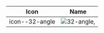 |Icon|Name|
|-|-|
|   icon--32-angle| ![32-angle](icons/32-angle),|   icon--32-corner-radius| ![32-corner-radius](icons/32-corner-radius),|   icon--32-link-connected| ![32-link-connected](icons/32-link-connected),|   icon--32-link-broken| ![32-link-broken](icons/32-link-broken),|   icon--32-resize_to_fit| ![32-resize_to_fit](icons/32-resize_to_fit),|   icon--32-search-large| ![32-search-large](icons/32-search-large),|   icon--32-adjustedit| ![32-adjustedit](icons/32-adjustedit),|   icon--32-ellipsis| ![32-ellipsis](icons/32-ellipsis),|   icon--32-corners| ![32-corners](icons/32-corners),|   icon--32-plus| ![32-plus](icons/32-plus),|   icon--32-minus| ![32-minus](icons/32-minus),|   icon--32-break| ![32-break](icons/32-break),|   icon--32-hyperlink| ![32-hyperlink](icons/32-hyperlink),|   icon--32-recent| ![32-recent](icons/32-recent),|   icon--32-line-height| ![32-line-height](icons/32-line-height),|   icon--32-letter-spacing| ![32-letter-spacing](icons/32-letter-spacing),|   icon--32-paragraph-spacing| ![32-paragraph-spacing](icons/32-paragraph-spacing),|   icon--32-paragraph-indent| ![32-paragraph-indent](icons/32-paragraph-indent),|   icon--32-effects| ![32-effects](icons/32-effects),|   icon--32-close| ![32-close](icons/32-close),|   icon--32-page| ![32-page](icons/32-page),|   icon--32-visibleeyeopen| ![32-visibleeyeopen](icons/32-visibleeyeopen),|   icon--32-hiddeneyeclosed| ![32-hiddeneyeclosed](icons/32-hiddeneyeclosed),|   icon--32-blend-emptydrop| ![32-blend-emptydrop](icons/32-blend-emptydrop),|   icon--32-blenddrop| ![32-blenddrop](icons/32-blenddrop),|   icon--32-share| ![32-share](icons/32-share),|   icon--32-plugin| ![32-plugin](icons/32-plugin),|   icon--32-layout-align-left| ![32-layout-align-left](icons/32-layout-align-left),|   icon--32-layout-align-horizontal-centers| ![32-layout-align-horizontal-centers](icons/32-layout-align-horizontal-centers),|   icon--32-layout-align-right| ![32-layout-align-right](icons/32-layout-align-right),|   icon--32-distribute-horizontal-spacing| ![32-distribute-horizontal-spacing](icons/32-distribute-horizontal-spacing),|   icon--32-distribute-vertical-spacing| ![32-distribute-vertical-spacing](icons/32-distribute-vertical-spacing),|   icon--32-list-detailed| ![32-list-detailed](icons/32-list-detailed),|   icon--32-trash| ![32-trash](icons/32-trash),|   icon--32-layout-align-top| ![32-layout-align-top](icons/32-layout-align-top),|   icon--32-layout-align-vertical-centers| ![32-layout-align-vertical-centers](icons/32-layout-align-vertical-centers),|   icon--32-layout-align-bottom| ![32-layout-align-bottom](icons/32-layout-align-bottom),|   icon--32-stroke-weight| ![32-stroke-weight](icons/32-stroke-weight),|   icon--32-library| ![32-library](icons/32-library),|   icon--32-timer| ![32-timer](icons/32-timer),|   icon--32-community| ![32-community](icons/32-community),|   icon--32-tidy-up-list-vertical| ![32-tidy-up-list-vertical](icons/32-tidy-up-list-vertical),|   icon--32-tidy-up-list-horizontal| ![32-tidy-up-list-horizontal](icons/32-tidy-up-list-horizontal),|   icon--32-tidy-up-grid| ![32-tidy-up-grid](icons/32-tidy-up-grid),|   icon--32-arrow-left-right↔︎| ![32-arrow-left-right↔︎](icons/32-arrow-left-right↔︎),|   icon--32-arrow-up-down↕︎| ![32-arrow-up-down↕︎](icons/32-arrow-up-down↕︎),|   icon--32-bellwithdot| ![32-bellwithdot](icons/32-bellwithdot),|   icon--32-bellusedfornotifications| ![32-bellusedfornotifications](icons/32-bellusedfornotifications),|   icon--32-megaphone3| ![32-megaphone3](icons/32-megaphone3),|   icon--32-layout-grid-rows| ![32-layout-grid-rows](icons/32-layout-grid-rows),|   icon--32-layout-grid-columns| ![32-layout-grid-columns](icons/32-layout-grid-columns),|   icon--32-layout-grid-uniform| ![32-layout-grid-uniform](icons/32-layout-grid-uniform),|   icon--32-search| ![32-search](icons/32-search),|   icon--32-return| ![32-return](icons/32-return),|   icon--32-missing-fonts-color| ![32-missing-fonts-color](icons/32-missing-fonts-color),|   icon--32-missing-fonts-toolbar| ![32-missing-fonts-toolbar](icons/32-missing-fonts-toolbar),|   icon--32-vector-handles| ![32-vector-handles](icons/32-vector-handles),|   icon--32-reset-instance| ![32-reset-instance](icons/32-reset-instance),|   icon--32-component| ![32-component](icons/32-component),|   icon--32-frame| ![32-frame](icons/32-frame),|   icon--32-lock-unlocked| ![32-lock-unlocked](icons/32-lock-unlocked),|   icon--32-lock| ![32-lock](icons/32-lock),|   icon--32-styles| ![32-styles](icons/32-styles),|   icon--32-code| ![32-code](icons/32-code),|   icon--32-font-feature-liga| ![32-font-feature-liga](icons/32-font-feature-liga),|   icon--32-font-feature-hlig| ![32-font-feature-hlig](icons/32-font-feature-hlig),|   icon--32-font-feature-dlig| ![32-font-feature-dlig](icons/32-font-feature-dlig),|   icon--32-font-feature-frac| ![32-font-feature-frac](icons/32-font-feature-frac),|   icon--32-list| ![32-list](icons/32-list),|   icon--32-grid| ![32-grid](icons/32-grid),|   icon--32-target| ![32-target](icons/32-target),|   icon--32-font-feature-smcp| ![32-font-feature-smcp](icons/32-font-feature-smcp),|   icon--32-font-feature-sups| ![32-font-feature-sups](icons/32-font-feature-sups),|   icon--32-font-feature-subs| ![32-font-feature-subs](icons/32-font-feature-subs),|   icon--32-node-connect| ![32-node-connect](icons/32-node-connect),|   icon--32-rotate| ![32-rotate](icons/32-rotate),|   icon--32-pencil| ![32-pencil](icons/32-pencil),|   icon--32-gotoitem| ![32-gotoitem](icons/32-gotoitem),|   icon--32-eyedropper| ![32-eyedropper](icons/32-eyedropper),|   icon--32-font-feature-tnum| ![32-font-feature-tnum](icons/32-font-feature-tnum),|   icon--32-font-feature-onum| ![32-font-feature-onum](icons/32-font-feature-onum),|   icon--32-play| ![32-play](icons/32-play),|   icon--32-node-delete| ![32-node-delete](icons/32-node-delete),|   icon--32-warning| ![32-warning](icons/32-warning),|   icon--32-warning-light| ![32-warning-light](icons/32-warning-light),|   icon--32-noticeinfo| ![32-noticeinfo](icons/32-noticeinfo),|   icon--32-infoinfo| ![32-infoinfo](icons/32-infoinfo),|   icon--32-resolve| ![32-resolve](icons/32-resolve),|   icon--32-resolve-filled| ![32-resolve-filled](icons/32-resolve-filled),|   icon--32-smileyemoji| ![32-smileyemoji](icons/32-smileyemoji),|   icon--32-hyperlinkalt| ![32-hyperlinkalt](icons/32-hyperlinkalt),|   icon--32-animation| ![32-animation](icons/32-animation),|   icon--32-full-screen-exit| ![32-full-screen-exit](icons/32-full-screen-exit),|   icon--32-scale| ![32-scale](icons/32-scale),|   icon--32-circle-with-up-arrowuseforupgrades| ![32-circle-with-up-arrowuseforupgrades](icons/32-circle-with-up-arrowuseforupgrades),|   icon--32-star| ![32-star](icons/32-star),|   icon--32-star-filled| ![32-star-filled](icons/32-star-filled),|   icon--32-macosfinder| ![32-macosfinder](icons/32-macosfinder),|   icon--32-windowsfileexplorer| ![32-windowsfileexplorer](icons/32-windowsfileexplorer),|   icon--32-folder| ![32-folder](icons/32-folder),|   icon--32-full-screen-enter| ![32-full-screen-enter](icons/32-full-screen-enter),|   icon--32-navigate-to| ![32-navigate-to](icons/32-navigate-to),|   icon--32-navigate-back| ![32-navigate-back](icons/32-navigate-back),|   icon--32-layouthorizontal| ![32-layouthorizontal](icons/32-layouthorizontal),|   icon--32-layoutvertical| ![32-layoutvertical](icons/32-layoutvertical),|   icon--32-paddinghorizontal| ![32-paddinghorizontal](icons/32-paddinghorizontal),|   icon--32-paddingvertical| ![32-paddingvertical](icons/32-paddingvertical),|   icon--32-spacinghorizontal| ![32-spacinghorizontal](icons/32-spacinghorizontal),|   icon--32-spacingvertical| ![32-spacingvertical](icons/32-spacingvertical),|   icon--32-animation-instant| ![32-animation-instant](icons/32-animation-instant),|   icon--32-animation-dissolve| ![32-animation-dissolve](icons/32-animation-dissolve),|   icon--32-animation-smart-animate| ![32-animation-smart-animate](icons/32-animation-smart-animate),|   icon--32-interaction-drag| ![32-interaction-drag](icons/32-interaction-drag),|   icon--32-interaction-click| ![32-interaction-click](icons/32-interaction-click),|   icon--32-timing| ![32-timing](icons/32-timing),|   icon--32-swapwith| ![32-swapwith](icons/32-swapwith),|   icon--32-ease-in| ![32-ease-in](icons/32-ease-in),|   icon--32-ease-out| ![32-ease-out](icons/32-ease-out),|   icon--32-ease-in-out| ![32-ease-in-out](icons/32-ease-in-out),|   icon--32-linear| ![32-linear](icons/32-linear),|   icon--32-overlay| ![32-overlay](icons/32-overlay),|   icon--32-overlay-centered| ![32-overlay-centered](icons/32-overlay-centered),|   icon--32-overlay-top-left| ![32-overlay-top-left](icons/32-overlay-top-left),|   icon--32-overlay-bottom-center| ![32-overlay-bottom-center](icons/32-overlay-bottom-center),|   icon--32-dropshadow-bottom| ![32-dropshadow-bottom](icons/32-dropshadow-bottom),|   icon--32-dropshadow-right| ![32-dropshadow-right](icons/32-dropshadow-right),|   icon--32-dropshadow-top| ![32-dropshadow-top](icons/32-dropshadow-top),|   icon--32-dropshadow-left| ![32-dropshadow-left](icons/32-dropshadow-left),|   icon--32-polygoncount| ![32-polygoncount](icons/32-polygoncount),|   icon--32-starcount| ![32-starcount](icons/32-starcount),|   icon--32-ratiousedforstar| ![32-ratiousedforstar](icons/32-ratiousedforstar),|   icon--32-innershadow-top| ![32-innershadow-top](icons/32-innershadow-top),|   icon--32-innershadow-topright| ![32-innershadow-topright](icons/32-innershadow-topright),|   icon--32-innershadow-right| ![32-innershadow-right](icons/32-innershadow-right),|   icon--32-innershadow-bottomright| ![32-innershadow-bottomright](icons/32-innershadow-bottomright),|   icon--32-innershadow-bottom| ![32-innershadow-bottom](icons/32-innershadow-bottom),|   icon--32-innershadow-bottomleft| ![32-innershadow-bottomleft](icons/32-innershadow-bottomleft),|   icon--32-innershadow-left| ![32-innershadow-left](icons/32-innershadow-left),|   icon--32-innershadow-topleft| ![32-innershadow-topleft](icons/32-innershadow-topleft),|   icon--16-caret-right| ![16-caret-right](icons/16-caret-right),|   icon--16-caret-down| ![16-caret-down](icons/16-caret-down),|   icon--16-visibleeyeopen| ![16-visibleeyeopen](icons/16-visibleeyeopen),|   icon--16-hiddeneyeclosed| ![16-hiddeneyeclosed](icons/16-hiddeneyeclosed),|   icon--16-caret-up| ![16-caret-up](icons/16-caret-up),|   icon--16-auto-layout-vertical,left| ![16-auto-layout-vertical,left](icons/16-auto-layout-vertical,left),|   icon--16-auto-layout-vertical,center| ![16-auto-layout-vertical,center](icons/16-auto-layout-vertical,center),|   icon--16-auto-layout-vertical,right| ![16-auto-layout-vertical,right](icons/16-auto-layout-vertical,right),|   icon--16-type| ![16-type](icons/16-type),|   icon--16-slice| ![16-slice](icons/16-slice),|   icon--16-menu-checkmark-on| ![16-menu-checkmark-on](icons/16-menu-checkmark-on),|   icon--16-menu-checkmark-mixed| ![16-menu-checkmark-mixed](icons/16-menu-checkmark-mixed),|   icon--16-menu-checkmark-breadcrumb| ![16-menu-checkmark-breadcrumb](icons/16-menu-checkmark-breadcrumb),|   icon--16-anchor-right-left| ![16-anchor-right-left](icons/16-anchor-right-left),|   icon--16-anchor-up-down| ![16-anchor-up-down](icons/16-anchor-up-down),|   icon--16-auto-layout-horizontal,top| ![16-auto-layout-horizontal,top](icons/16-auto-layout-horizontal,top),|   icon--16-auto-layout-horizontal,center| ![16-auto-layout-horizontal,center](icons/16-auto-layout-horizontal,center),|   icon--16-auto-layout-horizontal,bottom| ![16-auto-layout-horizontal,bottom](icons/16-auto-layout-horizontal,bottom),|   icon--16-component| ![16-component](icons/16-component),|   icon--16-arrow-left←| ![16-arrow-left←](icons/16-arrow-left←),|   icon--16-arrow-right→| ![16-arrow-right→](icons/16-arrow-right→),|   icon--16-arrow-down↓| ![16-arrow-down↓](icons/16-arrow-down↓),|   icon--16-arrow-up↑| ![16-arrow-up↑](icons/16-arrow-up↑),|   icon--16-arrow-up-down↕︎| ![16-arrow-up-down↕︎](icons/16-arrow-up-down↕︎),|   icon--16-instance| ![16-instance](icons/16-instance),|   icon--16-group| ![16-group](icons/16-group),|   icon--16-arrow-left-right↔︎alsousedfortextresizewidth| ![16-arrow-left-right↔︎alsousedfortextresizewidth](icons/16-arrow-left-right↔︎alsousedfortextresizewidth),|   icon--16-align-top| ![16-align-top](icons/16-align-top),|   icon--16-align-vertical-center| ![16-align-vertical-center](icons/16-align-vertical-center),|   icon--16-align-bottom| ![16-align-bottom](icons/16-align-bottom),|   icon--16-uploaduploadiconforcommunity| ![16-uploaduploadiconforcommunity](icons/16-uploaduploadiconforcommunity),|   icon--16-mask| ![16-mask](icons/16-mask),|   icon--16-text-align-left| ![16-text-align-left](icons/16-text-align-left),|   icon--16-text-align-center| ![16-text-align-center](icons/16-text-align-center),|   icon--16-text-align-right| ![16-text-align-right](icons/16-text-align-right),|   icon--16-text-align-adjusted| ![16-text-align-adjusted](icons/16-text-align-adjusted),|   icon--16-text-resize-height| ![16-text-resize-height](icons/16-text-resize-height),|   icon--16-frame| ![16-frame](icons/16-frame),|   icon--16-scrollingframe↕︎| ![16-scrollingframe↕︎](icons/16-scrollingframe↕︎),|   icon--16-text-resize-fixed| ![16-text-resize-fixed](icons/16-text-resize-fixed),|   icon--16-overlay| ![16-overlay](icons/16-overlay),|   icon--16-world| ![16-world](icons/16-world),|   icon--16-star| ![16-star](icons/16-star),|   icon--16-star-filled| ![16-star-filled](icons/16-star-filled),|   icon--16-scrollingframe↔︎| ![16-scrollingframe↔︎](icons/16-scrollingframe↔︎),|   icon--16-noodle| ![16-noodle](icons/16-noodle),|   icon--16-hyperlinkalt| ![16-hyperlinkalt](icons/16-hyperlinkalt),|   icon--16-swaprefresh| ![16-swaprefresh](icons/16-swaprefresh),|   icon--16-lock-unlocked| ![16-lock-unlocked](icons/16-lock-unlocked),|   icon--16-lock| ![16-lock](icons/16-lock),|   icon--16-scrollingframe↕︎↔︎| ![16-scrollingframe↕︎↔︎](icons/16-scrollingframe↕︎↔︎),|   icon--16-coverart| ![16-coverart](icons/16-coverart),|   icon--16-orientation-portrait| ![16-orientation-portrait](icons/16-orientation-portrait),|   icon--16-orientation-landscape| ![16-orientation-landscape](icons/16-orientation-landscape),|   icon--16-text-decoration-underline| ![16-text-decoration-underline](icons/16-text-decoration-underline),|   icon--16-text-decoration-strikethrough| ![16-text-decoration-strikethrough](icons/16-text-decoration-strikethrough),|   icon--16-warning| ![16-warning](icons/16-warning),|   icon--16-vector| ![16-vector](icons/16-vector),|   icon--16-text-transform-forced-small-caps| ![16-text-transform-forced-small-caps](icons/16-text-transform-forced-small-caps),|   icon--16-text-transform-small-caps| ![16-text-transform-small-caps](icons/16-text-transform-small-caps),|   icon--16-text-transform-upper| ![16-text-transform-upper](icons/16-text-transform-upper),|   icon--16-text-transform-lower| ![16-text-transform-lower](icons/16-text-transform-lower),|   icon--16-text-transform-capitalize| ![16-text-transform-capitalize](icons/16-text-transform-capitalize),|   icon--16-vector-animatedfill| ![16-vector-animatedfill](icons/16-vector-animatedfill),|   icon--16-vector-imagefill| ![16-vector-imagefill](icons/16-vector-imagefill),|   icon--16-stroke-join-miter| ![16-stroke-join-miter](icons/16-stroke-join-miter),|   icon--16-stroke-join-bevel| ![16-stroke-join-bevel](icons/16-stroke-join-bevel),|   icon--16-stroke-join-round| ![16-stroke-join-round](icons/16-stroke-join-round),|   icon--16-option-strip-enabled| ![16-option-strip-enabled](icons/16-option-strip-enabled),|   icon--16-option-strip-disabled| ![16-option-strip-disabled](icons/16-option-strip-disabled),|   icon--16-auto-layoutvertical,left| ![16-auto-layoutvertical,left](icons/16-auto-layoutvertical,left),|   icon--16-menu-chevron| ![16-menu-chevron](icons/16-menu-chevron),|   icon--16-hyperlink| ![16-hyperlink](icons/16-hyperlink),|   icon--16-disclosurealt-caret| ![16-disclosurealt-caret](icons/16-disclosurealt-caret),|   icon--16-target| ![16-target](icons/16-target),|   icon--16-auto-layoutvertical-center| ![16-auto-layoutvertical-center](icons/16-auto-layoutvertical-center),|   icon--16-auto-layoutvertical-right| ![16-auto-layoutvertical-right](icons/16-auto-layoutvertical-right),|   icon--16-proportional-uppercase| ![16-proportional-uppercase](icons/16-proportional-uppercase),|   icon--16-monospace-uppercase| ![16-monospace-uppercase](icons/16-monospace-uppercase),|   icon--16-proportional-lowercase| ![16-proportional-lowercase](icons/16-proportional-lowercase),|   icon--16-monospace-lowercase| ![16-monospace-lowercase](icons/16-monospace-lowercase),|   icon--16-auto-layouthorizontal-top| ![16-auto-layouthorizontal-top](icons/16-auto-layouthorizontal-top),|   icon--16-position-subscript| ![16-position-subscript](icons/16-position-subscript),|   icon--16-position-normal| ![16-position-normal](icons/16-position-normal),|   icon--16-position-superscript| ![16-position-superscript](icons/16-position-superscript),|   icon--16-code| ![16-code](icons/16-code),|   icon--16-table| ![16-table](icons/16-table),|   icon--16-auto-layouthorizontal-center| ![16-auto-layouthorizontal-center](icons/16-auto-layouthorizontal-center),|   icon--16-auto-layouthorizontal-bottom| ![16-auto-layouthorizontal-bottom](icons/16-auto-layouthorizontal-bottom),|   icon--16-help| ![16-help](icons/16-help),|   icon--16-overlay-centered| ![16-overlay-centered](icons/16-overlay-centered),|   icon--16-overlay-top-left| ![16-overlay-top-left](icons/16-overlay-top-left),|   icon--16-overlay-bottom-center| ![16-overlay-bottom-center](icons/16-overlay-bottom-center),|   icon--16-info| ![16-info](icons/16-info),|   icon--40-toolbar-menu| ![40-toolbar-menu](icons/40-toolbar-menu),|   icon--40-toolbar-move| ![40-toolbar-move](icons/40-toolbar-move),|   icon--40-toolbar-frame| ![40-toolbar-frame](icons/40-toolbar-frame),|   icon--40-toolbar-rectanglesquare| ![40-toolbar-rectanglesquare](icons/40-toolbar-rectanglesquare),|   icon--40-toolbar-pen| ![40-toolbar-pen](icons/40-toolbar-pen),|   icon--40-toolbar-typealt-text| ![40-toolbar-typealt-text](icons/40-toolbar-typealt-text),|   icon--40-toolbar-panhandforpanning-movingaroundthecanvas| ![40-toolbar-panhandforpanning-movingaroundthecanvas](icons/40-toolbar-panhandforpanning-movingaroundthecanvas),|   icon--40-toolbar-comment| ![40-toolbar-comment](icons/40-toolbar-comment),|   icon--40-toolbar-edit-vector| ![40-toolbar-edit-vector](icons/40-toolbar-edit-vector),|   icon--40-toolbar-comp-create| ![40-toolbar-comp-create](icons/40-toolbar-comp-create),|   icon--40-toolbar-mask| ![40-toolbar-mask](icons/40-toolbar-mask),|   icon--40-toolbar-boolean-union| ![40-toolbar-boolean-union](icons/40-toolbar-boolean-union),|   icon--40-toolbar-crop| ![40-toolbar-crop](icons/40-toolbar-crop),|   icon--40-toolbar-link| ![40-toolbar-link](icons/40-toolbar-link),|   icon--40-toolbar-play| ![40-toolbar-play](icons/40-toolbar-play),|   icon--40-toolbar-font-issuesmissing| ![40-toolbar-font-issuesmissing](icons/40-toolbar-font-issuesmissing),|   icon--40-toolbar-scale| ![40-toolbar-scale](icons/40-toolbar-scale),|   icon--40-toolbar-slice| ![40-toolbar-slice](icons/40-toolbar-slice),|   icon--40-toolbar-line| ![40-toolbar-line](icons/40-toolbar-line),|   icon--40-toolbar-pencil| ![40-toolbar-pencil](icons/40-toolbar-pencil),|   icon--40-toolbar-comp-reset| ![40-toolbar-comp-reset](icons/40-toolbar-comp-reset),|   icon--40-toolbar-boolean-subtract| ![40-toolbar-boolean-subtract](icons/40-toolbar-boolean-subtract),|   icon--40-cloudoffline| ![40-cloudoffline](icons/40-cloudoffline),|   icon--40-cloudsaving| ![40-cloudsaving](icons/40-cloudsaving),|   icon--40-toolbar-arrow| ![40-toolbar-arrow](icons/40-toolbar-arrow),|   icon--40-toolbar-boolean-intersect| ![40-toolbar-boolean-intersect](icons/40-toolbar-boolean-intersect),|   icon--40-toolbar-ovalcircle| ![40-toolbar-ovalcircle](icons/40-toolbar-ovalcircle),|   icon--40-toolbar-boolean-exclude| ![40-toolbar-boolean-exclude](icons/40-toolbar-boolean-exclude),|   icon--40-toolbar-polygontriangle| ![40-toolbar-polygontriangle](icons/40-toolbar-polygontriangle),|   icon--40-toolbar-flatten| ![40-toolbar-flatten](icons/40-toolbar-flatten),|   icon--40-toolbar-starfavorite| ![40-toolbar-starfavorite](icons/40-toolbar-starfavorite),|   icon--40-toolbar-image| ![40-toolbar-image](icons/40-toolbar-image),|   icon--40-toolbar-bend| ![40-toolbar-bend](icons/40-toolbar-bend),|   icon--40-toolbar-paint| ![40-toolbar-paint](icons/40-toolbar-paint),|   icon--40-toolbar-newplus| ![40-toolbar-newplus](icons/40-toolbar-newplus),|   icon--40-toolbar-import| ![40-toolbar-import](icons/40-toolbar-import),|   icon--40-toolbar-search| ![40-toolbar-search](icons/40-toolbar-search),|   icon--40-toolbar-favorite-off| ![40-toolbar-favorite-off](icons/40-toolbar-favorite-off),|   icon--40-toolbar-restore| ![40-toolbar-restore](icons/40-toolbar-restore),|   icon--40-toolbar-favorite-on| ![40-toolbar-favorite-on](icons/40-toolbar-favorite-on),|   icon--64-play| ![64-play](icons/64-play)